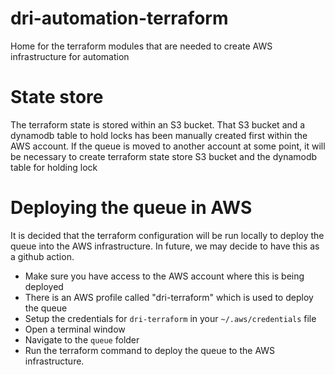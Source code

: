# dri-automation-terraform
Home for the terraform modules that are needed to create AWS infrastructure for automation 

# State store 
The terraform state is stored within an S3 bucket. That S3 bucket and a dynamodb table to hold locks has 
been manually created first within the AWS account. If the queue is moved to another account at some point,
it will be necessary to create terraform state store S3 bucket and the dynamodb table for holding lock 

# Deploying the queue in AWS
It is decided that the terraform configuration will be run locally to deploy the queue into the AWS infrastructure. 
In future, we may decide to have this as a github action.

* Make sure you have access to the AWS account where this is being deployed 
* There is an AWS profile called "dri-terraform" which is used to deploy the queue
* Setup the credentials for `dri-terraform` in your `~/.aws/credentials` file
* Open a terminal window
* Navigate to the `queue` folder 
* Run the terraform command to deploy the queue to the AWS infrastructure.

